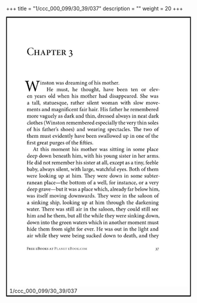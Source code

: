 +++
title = "1/ccc_000_099/30_39/037"
description = ""
weight = 20
+++

<table style="border:2px solid black;max-width:800px;max-height:800px;" 
><tr><td><img class="center-fit-jpg"
src="/jpg_/out_jpg_1984__037.jpg"  >1/ccc_000_099/30_39/037</img></td></tr></table>